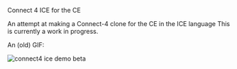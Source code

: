 Connect 4 ICE for the CE

An attempt at making a Connect-4 clone for the CE in the ICE language 
This is currently a work in progress.

An (old) GIF:


![connect4 ice demo beta](https://user-images.githubusercontent.com/33943333/36291478-76d705a0-1288-11e8-8c5c-00a07f829e4b.png)

